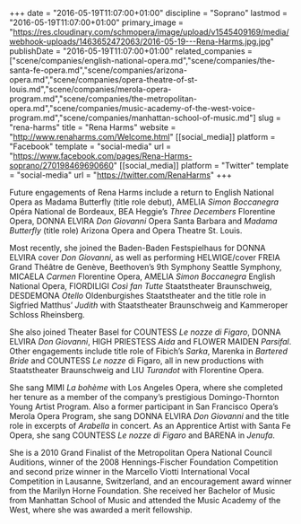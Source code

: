 +++
date = "2016-05-19T11:07:00+01:00"
discipline = "Soprano"
lastmod = "2016-05-19T11:07:00+01:00"
primary_image = "https://res.cloudinary.com/schmopera/image/upload/v1545409169/media/webhook-uploads/1463652472063/2016-05-19---Rena-Harms.jpg.jpg"
publishDate = "2016-05-19T11:07:00+01:00"
related_companies = ["scene/companies/english-national-opera.md","scene/companies/the-santa-fe-opera.md","scene/companies/arizona-opera.md","scene/companies/opera-theatre-of-st-louis.md","scene/companies/merola-opera-program.md","scene/companies/the-metropolitan-opera.md","scene/companies/music-academy-of-the-west-voice-program.md","scene/companies/manhattan-school-of-music.md"]
slug = "rena-harms"
title = "Rena Harms"
website = "http://www.renaharms.com/Welcome.html"
[[social_media]]
platform = "Facebook"
template = "social-media"
url = "https://www.facebook.com/pages/Rena-Harms-soprano/270198469690660"
[[social_media]]
platform = "Twitter"
template = "social-media"
url = "https://twitter.com/RenaHarms"
+++

Future engagements of Rena Harms include a return to English National Opera as Madama Butterfly (title role debut), AMELIA *Simon Boccanegra* Opéra National de Bordeaux, BEA Heggie’s *Three Decembers* Florentine Opera, DONNA ELVIRA *Don Giovanni* Opera Santa Barbara and *Madama Butterfly* (title role) Arizona Opera and Opera Theatre St. Louis.

Most recently, she joined the Baden-Baden Festspielhaus for DONNA ELVIRA cover *Don Giovanni*, as well as performing HELWIGE/cover FREIA Grand Théâtre de Genève, Beethoven’s 9th Symphony Seattle Symphony, MICAELA *Carmen* Florentine Opera, AMELIA *Simon Boccanegra* English National Opera, FIORDILIGI *Così fan Tutte* Staatstheater Braunschweig, DESDEMONA *Otello* Oldenburgishes Staatstheater and the title role in Sigfried Matthus’ *Judith* with Staatstheater Braunschweig and Kammeroper Schloss Rheinsberg.

She also joined Theater Basel for COUNTESS *Le nozze di Figaro*, DONNA ELVIRA *Don Giovanni*, HIGH PRIESTESS *Aida* and FLOWER MAIDEN *Parsifal*. Other engagements include title role of Fibich’s *Sarka*, Marenka in *Bartered Bride* and COUNTESS *Le nozze* di Figaro, all in new productions with Staatstheater Braunschweig and LIU *Turandot* with Florentine Opera.

She sang MIMI *La bohème* with Los Angeles Opera, where she completed her tenure as a member of the company’s prestigious Domingo-Thornton Young Artist Program. Also a former participant in San Francisco Opera’s Merola Opera Program, she sang DONNA ELVIRA *Don Giovanni* and the title role in excerpts of *Arabella* in concert. As an Apprentice Artist with Santa Fe Opera, she sang COUNTESS *Le nozze di Figaro* and BARENA in *Jenufa*.

She is a 2010 Grand Finalist of the Metropolitan Opera National Council Auditions, winner of the 2008 Hennings-Fischer Foundation Competition and second prize winner in the Marcello Viotti International Vocal Competition in Lausanne, Switzerland, and an encouragement award winner from the Marilyn Horne Foundation. She received her Bachelor of Music from Manhattan School of Music and attended the Music Academy of the West, where she was awarded a merit fellowship.
